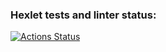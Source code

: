 ### Hexlet tests and linter status:
[![Actions Status](https://github.com/leksandrFo/frontend-project-12/workflows/hexlet-check/badge.svg)](https://github.com/leksandrFo/frontend-project-12/actions)